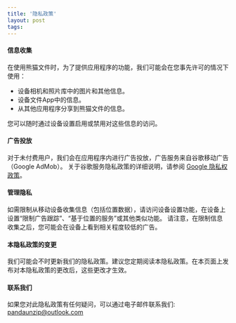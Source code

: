 ```yaml
---
title: '隐私政策'
layout: post
tags: 
---
```


#### 信息收集
在使用熊猫文件时，为了提供应用程序的功能，我们可能会在您事先许可的情况下使用：

* 设备相机和照片库中的图片和其他信息。
* 设备文件App中的信息。
* 从其他应用程序分享到熊猫文件的信息。

您可以随时通过设备设置启用或禁用对这些信息的访问。

#### 广告投放
对于未付费用户，我们会在应用程序内进行广告投放，广告服务来自谷歌移动广告（Google AdMob）。
关于谷歌服务隐私政策的详细说明，请参阅 [Google 隐私权政策](https://policies.google.com/privacy)。

#### 管理隐私
如需限制从移动设备收集信息（包括位置数据），请访问设备设置功能，在设备上设置“限制广告跟踪”、“基于位置的服务”或其他类似功能。
请注意，在限制信息收集之后，您可能会在设备上看到相关程度较低的广告。

#### 本隐私政策的变更
我们可能会不时更新我们的隐私政策。建议您定期阅读本隐私政策。在本页面上发布对本隐私政策的更改后，这些更改才生效。

#### 联系我们
如果您对此隐私政策有任何疑问，可以通过电子邮件联系我们: [pandaunzip@outlook.com](mailto:pandaunzip@outlook.com)
